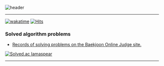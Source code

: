 ![header](https://capsule-render.vercel.app/api?type=slice&color=gradient&text=%this-is-spear%20%20&height=200&fontSize=100)
<!-- ![header](https://capsule-render.vercel.app/api?type=waving&color=auto&height=300&section=header&text=this-is-spear&fontSize=90) -->
---

[![wakatime](https://wakatime.com/badge/user/90b119ca-80b9-4368-a9d2-3404cc5dd55b.svg)](https://wakatime.com/@90b119ca-80b9-4368-a9d2-3404cc5dd55b)
[![Hits](https://hits.seeyoufarm.com/api/count/incr/badge.svg?url=https%3A%2F%2Fgithub.com%2FImaspear&count_bg=%239A9B9A&title_bg=%23555555&icon=&icon_color=%23E7E7E7&title=hits&edge_flat=false)](https://hits.seeyoufarm.com)
### Solved algorithm problems
-  [Records of solving problems on the Baekjoon Online Judge site.](https://solved.ac/profile/geonc123)


[![Solved.ac Iamaspear](http://mazassumnida.wtf/api/v2/generate_badge?boj=geonc123)](https://solved.ac/geonc123)
<!-- ![Iamaspear profile](http://mazandi.herokuapp.com/api?handle=geonc123&theme=cold)
 -->
---

